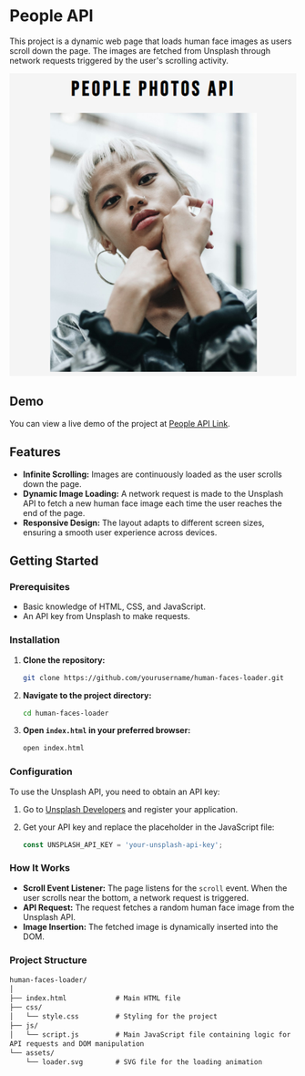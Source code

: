 # People API

This project is a dynamic web page that loads human face images as users scroll down the page. The images are fetched from Unsplash through network requests triggered by the user's scrolling activity.

<img src="./assets/people-api.png" />

## Demo

You can view a live demo of the project at [People API Link](https://human-faces-loader.pages.dev/).



## Features

- **Infinite Scrolling:** Images are continuously loaded as the user scrolls down the page.
- **Dynamic Image Loading:** A network request is made to the Unsplash API to fetch a new human face image each time the user reaches the end of the page.
- **Responsive Design:** The layout adapts to different screen sizes, ensuring a smooth user experience across devices.

## Getting Started

### Prerequisites

- Basic knowledge of HTML, CSS, and JavaScript.
- An API key from Unsplash to make requests.

### Installation

1. **Clone the repository:**
    ```bash
    git clone https://github.com/yourusername/human-faces-loader.git
    ```
2. **Navigate to the project directory:**
    ```bash
    cd human-faces-loader
    ```
3. **Open `index.html` in your preferred browser:**
    ```bash
    open index.html
    ```

### Configuration

To use the Unsplash API, you need to obtain an API key:

1. Go to [Unsplash Developers](https://unsplash.com/developers) and register your application.
2. Get your API key and replace the placeholder in the JavaScript file:

    ```javascript
    const UNSPLASH_API_KEY = 'your-unsplash-api-key';
    ```

### How It Works

- **Scroll Event Listener:** The page listens for the `scroll` event. When the user scrolls near the bottom, a network request is triggered.
- **API Request:** The request fetches a random human face image from the Unsplash API.
- **Image Insertion:** The fetched image is dynamically inserted into the DOM.

### Project Structure

```plaintext
human-faces-loader/
│
├── index.html            # Main HTML file
├── css/
│   └── style.css         # Styling for the project
├── js/
│   └── script.js         # Main JavaScript file containing logic for API requests and DOM manipulation
└── assets/
    └── loader.svg        # SVG file for the loading animation
